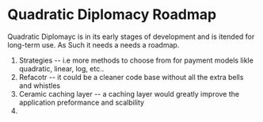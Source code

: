 # Quadratic Diplomacy Roadmap

Quadratic Diplomayc is in its early stages of development and is itended for long-term use. As Such it needs a needs a roadmap.

1. Strategies -- i.e more methods to choose from for payment models likle quadratic, linear, log, etc..
2. Refacotr -- it could be a cleaner code base without all the extra bells and whistles
3. Ceramic caching layer -- a caching layer would greatly improve the application preformance and scalbility
4.
